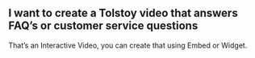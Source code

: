 ## I want to create a Tolstoy video that answers FAQ’s or customer service questions

That’s an Interactive Video, you can create that using Embed or Widget.
